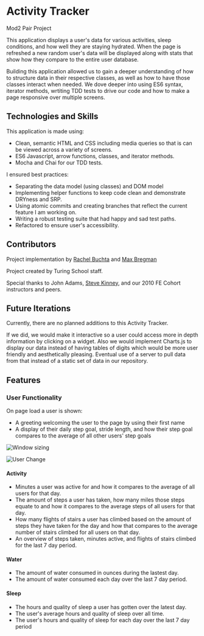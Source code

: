 # Activity Tracker
 Mod2 Pair Project

This application displays a user's data for various activities, sleep conditions, and how well they are staying hydrated. When the page is refreshed a new random user's data will be displayed along with stats that show how they compare to the entire user database. 

Building this application allowed us to gain a deeper understanding of how to structure data in their respective classes, as well as how to have those classes interact when needed. We dove deeper into using ES6 syntax, iterator methods, wrtiting TDD tests to drive our code and how to make a page responsive over multiple screens.

## Technologies and Skills

This application is made using:
  * Clean, semantic HTML and CSS including media queries so that is can be viewed across a variety of screens.
  * ES6 Javascript, arrow functions, classes, and iterator methods.
  * Mocha and Chai for our TDD tests.

I ensured best practices:

  * Separating the data model (using classes) and DOM model
  * Implementing helper functions to keep code clean and demonstrate DRYness and SRP.
  * Using atomic commits and creating branches that reflect the current feature I am working on.
  * Writing a robust testing suite that had happy and sad test paths.
  * Refactored to ensure user's accessibility.
  
 ## Contributors
 
 Project implementation by [Rachel Buchta](https://github.com/rachelbuchta) and [Max Bregman](https://github.com/Max9545) 
 
 Project created by Turing School staff.
 
 Special thanks to John Adams, [Steve Kinney](https://github.com/stevekinney), and our 2010 FE Cohort instructors and peers.
 
 ## Future Iterations
 
 Currently, there are no planned additions to this Activity Tracker.
 
If we did, we would make it interactive so a user could access more in depth information by clicking on a widget. Also we would implement Charts.js to display our data instead of having tables of digits which would be more user friendly and aesthetically pleasing. Eventual use of a server to pull data from that instead of a static set of data in our repository.
 
 ## Features

 ### User Functionality

On page load a user is shown:

* A greeting welcoming the user to the page by using their first name
* A display of their daily step goal, stride length, and how their step goal compares to the average of all other users' step goals

![Window sizing](https://media.giphy.com/media/25ULMFmPK0ERLYHtKx/giphy.gif)

![User Change](https://media.giphy.com/media/GXXhxrWmPDRMGfVXC4/giphy.gif)


#### Activity

* Minutes a user was active for and how it compares to the average of all users for that day.
* The amount of steps a user has taken, how many miles those steps equate to and how it compares to the average steps of all users for that day.
* How many flights of stairs a user has climbed based on the amount of steps they have taken for the day and how that compares to the average number of stairs climbed for all users on that day.
* An overview of steps taken, minutes active, and flights of stairs climbed for the last 7 day period. 
 
#### Water

* The amount of water consumed in ounces during the lastest day.
* The amount of water consumed each day over the last 7 day period.

#### Sleep

* The hours and quality of sleep a user has gotten over the latest day.
* The user's average hours and quality of sleep over all time.
* The user's hours and quality of sleep for each day over the last 7 day period
